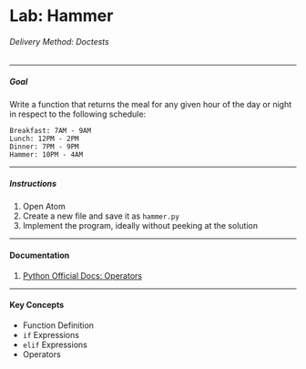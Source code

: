 # Lab: Hammer

###### Delivery Method: Doctests

------------------------------

##### Goal

Write a function that returns the meal for any given hour of the day or night in respect to the following schedule:

```
Breakfast: 7AM - 9AM
Lunch: 12PM - 2PM
Dinner: 7PM - 9PM
Hammer: 10PM - 4AM
```

---------------------------------------------------------

##### Instructions

1. Open Atom
1. Create a new file and save it as `hammer.py`
1. Implement the program, ideally without peeking at the solution

------------------

#### Documentation

1. [Python Official Docs: Operators](https://docs.python.org/3.6/library/operator.html#mapping-operators-to-functions)

------------------

#### Key Concepts

- Function Definition
- `if` Expressions
- `elif` Expressions
- Operators

